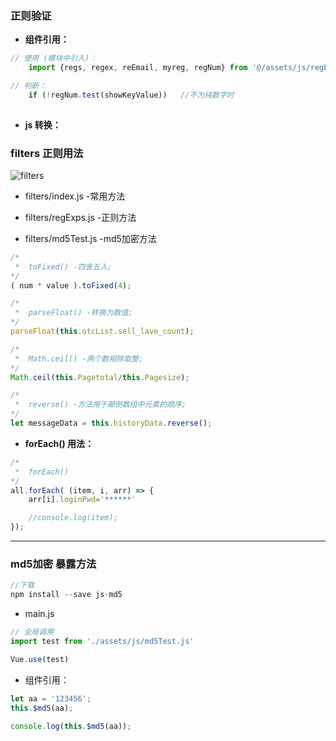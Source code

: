 ### 正则验证

- **组件引用：**

```js
// 使用 (模块中引入)：
    import {regs, regex, reEmail, myreg, regNum} from '@/assets/js/regExps.js' .

// 判断：
    if (!regNum.test(showKeyValue))   //不为纯数字时
    

```
- **js 转换：**

### filters 正则用法

![filters](https://leijin0416.coding.me/images/08_04/icon-hd_0921_2.jpg) 

- filters/index.js -常用方法

- filters/regExps.js -正则方法

- filters/md5Test.js -md5加密方法


```js
/*
 *  toFixed() -四舍五入;
*/
( num * value ).toFixed(4);  

/*
 *  parseFloat() -转换为数值;
*/
parseFloat(this.otcList.sell_lave_count); 

/*
 *  Math.ceil() -两个数相除取整;
*/
Math.ceil(this.Pagetotal/this.Pagesize);  

/*
 *  reverse() -方法用于颠倒数组中元素的顺序;
*/
let messageData = this.historyData.reverse();

```

- **forEach() 用法：**

```js
/*
 *  forEach() 
*/
all.forEach( (item, i, arr) => {
    arr[i].loginPwd='******'

    //console.log(item);
});

```

---

### md5加密 暴露方法

```js
//下载
npm install --save js-md5
```

- main.js

```js
// 全局调用
import test from './assets/js/md5Test.js'

Vue.use(test)
```

- 组件引用：

```js
let aa = '123456';
this.$md5(aa);

console.log(this.$md5(aa));
```